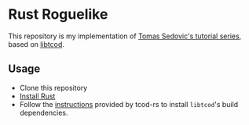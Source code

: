 # Rust Roguelike

This repository is my implementation of [Tomas Sedovic's tutorial series](https://tomassedovic.github.io/roguelike-tutorial/), based on [libtcod](https://github.com/libtcod/libtcod).

## Usage

- Clone this repository
- [Install Rust](https://www.rust-lang.org/tools/install)
- Follow the [instructions](https://github.com/tomassedovic/tcod-rs#how-to-use-this) provided by tcod-rs to install `libtcod`'s build dependencies.
